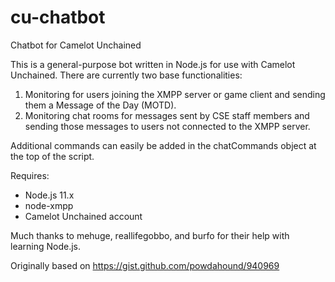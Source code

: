 # cu-chatbot
Chatbot for Camelot Unchained

This is a general-purpose bot written in Node.js for use with Camelot Unchained. There are currently two base functionalities:
 1. Monitoring for users joining the XMPP server or game client and sending them a Message of the Day (MOTD).
 2. Monitoring chat rooms for messages sent by CSE staff members and sending those messages to users not connected to the XMPP server.

Additional commands can easily be added in the chatCommands object at the top of the script.

Requires:
 - Node.js 11.x
 - node-xmpp
 - Camelot Unchained account

Much thanks to mehuge, reallifegobbo, and burfo for their help with learning Node.js.

Originally based on https://gist.github.com/powdahound/940969
